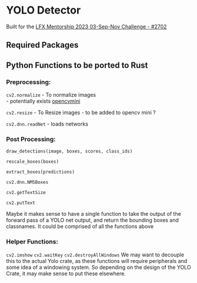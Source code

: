 # YOLO Detector 

Built for the [LFX Mentorship 2023 03-Sep-Nov Challenge - #2702](https://github.com/WasmEdge/WasmEdge/discussions/2702)

## Required Packages



## Python Functions to be ported to Rust
### Preprocessing:

`cv2.normalize` - To normalize images  
    - potentially exists [opencvmini](https://github.com/second-state/opencvmini/blob/main/src/lib.rs#L39C20-L39C20) 

`cv2.resize` - To Resize images
    - to be added to opencv mini ? 

`cv2.dnn.readNet` -  loads networks


### Post Processing:

`draw_detections(image, boxes, scores, class_ids)`

`rescale_boxes(boxes)`

`extract_boxes(predictions)`

`cv2.dnn.NMSBoxes`

`cv2.getTextSize`

`cv2.putText`

Maybe it makes sense to have a single function to take the output of the forward pass of a YOLO net output, 
and return the bounding boxes and classnames. 
It could be comprised of all the functions above 


### Helper Functions: 
`cv2.imshow`
`cv2.waitKey`
`cv2.destroyAllWindows`
We may want to decouple this to the actual Yolo crate, as these functions will require peripherals and some idea of a windowing system. 
So depending on the design of the YOLO Crate, it may make sense to put these elsewhere.